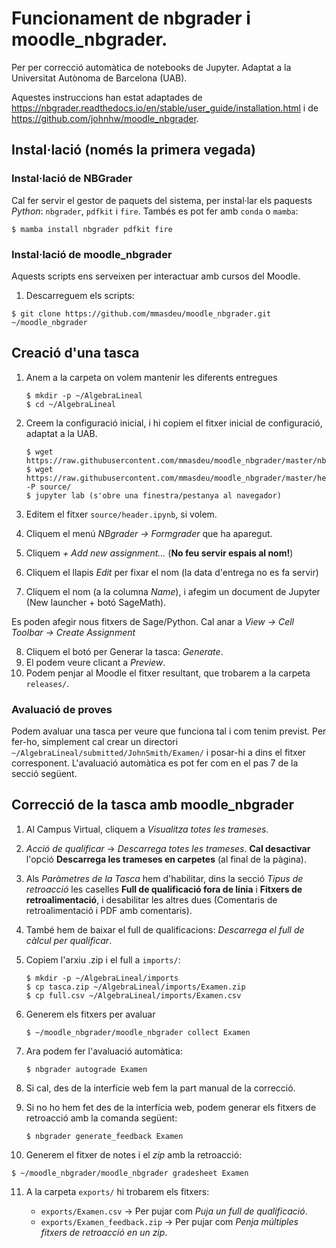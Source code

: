 # Funcionament de nbgrader i moodle_nbgrader.

Per per correcció automàtica de notebooks de Jupyter. Adaptat a la Universitat Autònoma de Barcelona (UAB).

Aquestes instruccions han estat adaptades de <https://nbgrader.readthedocs.io/en/stable/user_guide/installation.html> i de <https://github.com/johnhw/moodle_nbgrader>.

## Instal·lació (només la primera vegada)

### Instal·lació de NBGrader

Cal fer servir el gestor de paquets del sistema, per instal·lar els paquests *Python*: `nbgrader`, `pdfkit` i `fire`. Tambés es pot fer amb `conda` o `mamba`:
```
$ mamba install nbgrader pdfkit fire
```

### Instal·lació de moodle_nbgrader

Aquests scripts ens serveixen per interactuar amb cursos del Moodle.

1. Descarreguem els scripts:

  `$ git clone https://github.com/mmasdeu/moodle_nbgrader.git ~/moodle_nbgrader`

## Creació d'una tasca

1. Anem a la carpeta on volem mantenir les diferents entregues

   ```
   $ mkdir -p ~/AlgebraLineal
   $ cd ~/AlgebraLineal
   ```

2. Creem la configuració inicial, i hi copiem el fitxer inicial de configuració, adaptat a la UAB.

   ```
   $ wget https://raw.githubusercontent.com/mmasdeu/moodle_nbgrader/master/nbgrader_config.py
   $ wget https://raw.githubusercontent.com/mmasdeu/moodle_nbgrader/master/header.ipynb -P source/
   $ jupyter lab (s'obre una finestra/pestanya al navegador)
   ```

3. Editem el fitxer `source/header.ipynb`, si volem.
4. Cliquem el menú *NBgrader -> Formgrader* que ha aparegut.
5. Cliquem *+ Add new assignment...* (**No feu servir espais al nom!**)
6. Cliquem el llapis *Edit* per fixar el nom (la data d'entrega no es fa servir)
7. Cliquem el nom  (a la columna *Name*), i afegim un document de Jupyter (New launcher + botó SageMath).

Es poden afegir nous fitxers de Sage/Python. Cal anar a *View -> Cell Toolbar -> Create Assignment*

8. Cliquem el botó per Generar la tasca: *Generate*.
9. El podem veure clicant a *Preview*.
10. Podem penjar al Moodle el fitxer resultant, que trobarem a la carpeta `releases/`.

### Avaluació de proves

Podem avaluar una tasca per veure que funciona tal i com tenim previst. Per fer-ho, simplement cal
crear un directori `~/AlgebraLineal/submitted/JohnSmith/Examen/` i posar-hi a dins el fitxer corresponent.
L'avaluació automàtica es pot fer com en el pas 7 de la secció següent.

## Correcció de la tasca amb moodle_nbgrader

1. Al Campus Virtual, cliquem a *Visualitza totes les trameses*.
2. *Acció de qualificar* -> *Descarrega totes les trameses*. **Cal desactivar** l'opció **Descarrega les trameses en carpetes** (al final de la pàgina).
3. Als *Paràmetres de la Tasca* hem d'habilitar, dins la secció *Tipus de retroacció* les caselles **Full de qualificació fora de línia** i **Fitxers de retroalimentació**, i desabilitar les altres dues (Comentaris de retroalimentació i PDF amb comentaris).
4. També hem de baixar el full de qualificacions: *Descarrega el full de càlcul per qualificar*.
5. Copiem l'arxiu .zip i el full a `imports/`:

   ```
   $ mkdir -p ~/AlgebraLineal/imports
   $ cp tasca.zip ~/AlgebraLineal/imports/Examen.zip
   $ cp full.csv ~/AlgebraLineal/imports/Examen.csv
   ```

6. Generem els fitxers per avaluar

   `$ ~/moodle_nbgrader/moodle_nbgrader collect Examen`

7. Ara podem fer l'avaluació automàtica:

   `$ nbgrader autograde Examen`

8. Si cal, des de la interfície web fem la part manual de la correcció.
9. Si no ho hem fet des de la interfícia web, podem generar els fitxers de retroacció amb la comanda següent:

   `$ nbgrader generate_feedback Examen`
   
11. Generem el fitxer de notes i el *zip* amb la retroacció:

   ```
   $ ~/moodle_nbgrader/moodle_nbgrader gradesheet Examen
   ```

11. A la carpeta `exports/` hi trobarem els fitxers:

    - `exports/Examen.csv` -> Per pujar com *Puja un full de qualificació*.
    - `exports/Examen_feedback.zip` -> Per pujar com *Penja múltiples fitxers de retroacció en un zip*.
